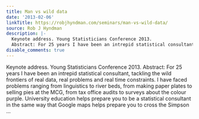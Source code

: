 ```yaml
---
title: Man vs wild data
date: '2013-02-06'
linkTitle: https://robjhyndman.com/seminars/man-vs-wild-data/
source: Rob J Hyndman
description: |-
  Keynote address. Young Statisticians Conference 2013.
  Abstract: For 25 years I have been an intrepid statistical consultant, tackling the wild frontiers of real data, real problems and real time constraints. I have faced problems ranging from linguistics to river beds, from making paper plates to selling pies at the MCG, from tax office audits to surveys about the colour purple. University education helps prepare you to be a statistical consultant in the same way that Google maps helps prepare you to cross the Simpson ...
disable_comments: true
---
```

Keynote address. Young Statisticians Conference 2013.
Abstract: For 25 years I have been an intrepid statistical consultant, tackling the wild frontiers of real data, real problems and real time constraints. I have faced problems ranging from linguistics to river beds, from making paper plates to selling pies at the MCG, from tax office audits to surveys about the colour purple. University education helps prepare you to be a statistical consultant in the same way that Google maps helps prepare you to cross the Simpson ...